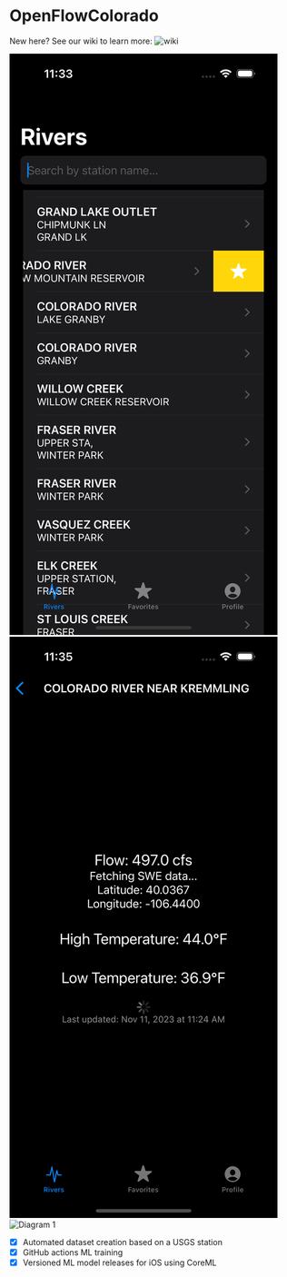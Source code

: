 # OpenFlowColorado
New here? See our wiki to learn more:
![wiki](https://github.com/tmart234/OpenFlowColorado.wiki)

![Alt text](assets/SS3.png?raw=true "Home Screen")
![Alt text](assets/SS1.png?raw=true "River View")
![Diagram 1](https://raw.githubusercontent.com/tmart234/OpenFlowColorado/main/assets/OpenFlowML_diagram.svg "ML workflow")

- [x] Automated dataset creation based on a USGS station
- [x] GitHub actions ML training
- [x] Versioned ML model releases for iOS using CoreML
